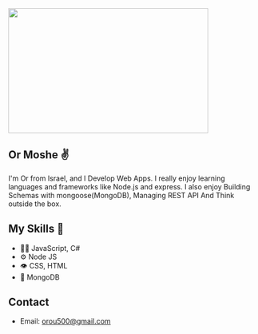 
<img src="https://i.ibb.co/gRW0gwJ/ORMOSHE.png" width="400" height="250">

## Or Moshe ✌️
I'm Or from Israel, and I Develop Web Apps.
I really enjoy learning languages and frameworks like Node.js and express.
I also enjoy Building Schemas with mongoose(MongoDB), Managing REST API And Think outside the box.

## My Skills 🔧
- 👨‍💻 JavaScript, C#
- ⚙️ Node JS
- 👁️ CSS, HTML
- 💽 MongoDB

## Contact
- Email: orou500@gmail.com
